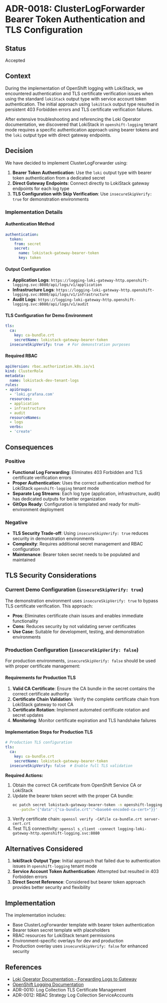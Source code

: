 # ADR-0018: ClusterLogForwarder Bearer Token Authentication and TLS Configuration

## Status
Accepted

## Context

During the implementation of OpenShift logging with LokiStack, we encountered authentication and TLS certificate verification issues when using the standard `lokiStack` output type with service account token authentication. The initial approach using `lokiStack` output type resulted in persistent 403 Forbidden errors and TLS certificate verification failures.

After extensive troubleshooting and referencing the Loki Operator documentation, we discovered that LokiStack in `openshift-logging` tenant mode requires a specific authentication approach using bearer tokens and the `loki` output type with direct gateway endpoints.

## Decision

We have decided to implement ClusterLogForwarder using:

1. **Bearer Token Authentication**: Use the `loki` output type with bearer token authentication from a dedicated secret
2. **Direct Gateway Endpoints**: Connect directly to LokiStack gateway endpoints for each log type
3. **TLS Configuration with Skip Verification**: Use `insecureSkipVerify: true` for demonstration environments

### Implementation Details

#### Authentication Method
```yaml
authentication:
  token:
    from: secret
    secret:
      name: lokistack-gateway-bearer-token
      key: token
```

#### Output Configuration
- **Application Logs**: `https://logging-loki-gateway-http.openshift-logging.svc:8080/api/logs/v1/application`
- **Infrastructure Logs**: `https://logging-loki-gateway-http.openshift-logging.svc:8080/api/logs/v1/infrastructure`
- **Audit Logs**: `https://logging-loki-gateway-http.openshift-logging.svc:8080/api/logs/v1/audit`

#### TLS Configuration for Demo Environment
```yaml
tls:
  ca:
    key: ca-bundle.crt
    secretName: lokistack-gateway-bearer-token
  insecureSkipVerify: true  # For demonstration purposes
```

#### Required RBAC
```yaml
apiVersion: rbac.authorization.k8s.io/v1
kind: ClusterRole
metadata:
  name: lokistack-dev-tenant-logs
rules:
- apiGroups:
  - 'loki.grafana.com'
  resources:
  - application
  - infrastructure
  - audit
  resourceNames:
  - logs
  verbs:
  - 'create'
```

## Consequences

### Positive
- **Functional Log Forwarding**: Eliminates 403 Forbidden and TLS certificate verification errors
- **Proper Authentication**: Uses the correct authentication method for LokiStack `openshift-logging` tenant mode
- **Separate Log Streams**: Each log type (application, infrastructure, audit) has dedicated outputs for better organization
- **GitOps Ready**: Configuration is templated and ready for multi-environment deployment

### Negative
- **TLS Security Trade-off**: Using `insecureSkipVerify: true` reduces security in demonstration environments
- **Complexity**: Requires additional secret management and RBAC configuration
- **Maintenance**: Bearer token secret needs to be populated and maintained

## TLS Security Considerations

### Current Demo Configuration (`insecureSkipVerify: true`)
The demonstration environment uses `insecureSkipVerify: true` to bypass TLS certificate verification. This approach:
- **Pros**: Eliminates certificate chain issues and enables immediate functionality
- **Cons**: Reduces security by not validating server certificates
- **Use Case**: Suitable for development, testing, and demonstration environments

### Production Configuration (`insecureSkipVerify: false`)
For production environments, `insecureSkipVerify: false` should be used with proper certificate management:

#### Requirements for Production TLS
1. **Valid CA Certificate**: Ensure the CA bundle in the secret contains the correct certificate authority
2. **Certificate Chain Validation**: Verify the complete certificate chain from LokiStack gateway to root CA
3. **Certificate Rotation**: Implement automated certificate rotation and secret updates
4. **Monitoring**: Monitor certificate expiration and TLS handshake failures

#### Implementation Steps for Production TLS
```yaml
# Production TLS configuration
tls:
  ca:
    key: ca-bundle.crt
    secretName: lokistack-gateway-bearer-token
  insecureSkipVerify: false  # Enable full TLS validation
```

**Required Actions:**
1. Obtain the correct CA certificate from OpenShift Service CA or LokiStack
2. Update the bearer token secret with the proper CA bundle:
   ```bash
   oc patch secret lokistack-gateway-bearer-token -n openshift-logging \
     --patch='{"data":{"ca-bundle.crt":"<base64-encoded-ca-cert>"}}'
   ```
3. Verify certificate chain: `openssl verify -CAfile ca-bundle.crt server-cert.crt`
4. Test TLS connectivity: `openssl s_client -connect logging-loki-gateway-http.openshift-logging.svc:8080`

## Alternatives Considered

1. **lokiStack Output Type**: Initial approach that failed due to authentication issues in `openshift-logging` tenant mode
2. **Service Account Token Authentication**: Attempted but resulted in 403 Forbidden errors
3. **Direct Secret Reference**: Considered but bearer token approach provides better security and flexibility

## Implementation

The implementation includes:
- Base ClusterLogForwarder template with bearer token authentication
- Bearer token secret template with placeholders
- RBAC resources for LokiStack tenant permissions
- Environment-specific overlays for dev and production
- Production overlay uses `insecureSkipVerify: false` for enhanced security

## References
- [Loki Operator Documentation - Forwarding Logs to Gateway](https://loki-operator.dev/docs/forwarding_logs_to_gateway.md/)
- [OpenShift Logging Documentation](https://docs.openshift.com/container-platform/latest/logging/cluster-logging.html)
- ADR-0010: Log Collection TLS Certificate Management
- ADR-0012: RBAC Strategy Log Collection ServiceAccounts
